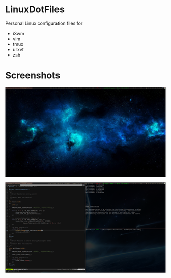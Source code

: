 # LinuxDotFiles
Personal Linux configuration files for 

- i3wm
- vim
- tmux
- urxvt
- zsh


# Screenshots

![Desktop](images/desktop_screenshot.png)

![VIM](images/coding_screenshot.png)
